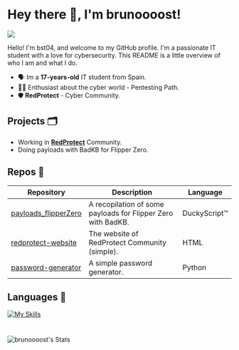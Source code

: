 # Hey there 👋, I'm brunoooost!
![](https://komarev.com/ghpvc/?username=brunoooost&label=views)

Hello! I'm bst04, and welcome to my GitHub profile. I'm a passionate IT student with a love for cybersecurity. This README is a little overview of who I am and what I do.
- 🗣️ Im a **17-years-old** IT student from Spain.
- 👨‍💻 Enthusiast about the cyber world - Pentesting Path.
- 🛡️ **RedProtect** - Cyber Community.

## Projects 🗂️
- Working in **[RedProtect](https://info-redprotect.vercel.app)** Community. 
- Doing payloads with BadKB for Flipper Zero.
  
## Repos 📁
|Repository|Description|Language|
|--|-------------------|--|
|[payloads_flipperZero](https://github.com/brunoooost/payloads_flipperZero)|A recopilation of some payloads for Flipper Zero with BadKB. |DuckyScript™|
|[redprotect-website](https://github.com/brunoooost/info.redprotect)|The website of RedProtect Community (simple). |HTML|
|[password-generator](https://github.com/brunoooost/password-generator)|A simple password generator. |Python|

## Languages 💾
[![My Skills](https://skillicons.dev/icons?i=py,html,cs,linux,windows,raspberrypi,kali,arduino)](https://skillicons.dev)

#
![brunoooost's Stats](https://github-readme-stats.vercel.app/api?username=brunoooost&theme=dark&show_icons=true&hide_border=false&count_private=false)
